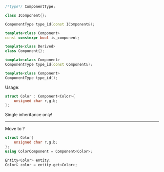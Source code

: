 ```cpp
/*type*/ ComponentType;

class IComponent{};

ComponentType type_id(const IComponent&);

template<class Component>
const constexpr bool is_component;
```

```cpp
template<class Derived>
class Component{};

template<class Component>
ComponentType type_id(const Component&);

template<class Component>
ComponentType type_id();
```

Usage:

```cpp
struct Color : Component<Color>{
    unsigned char r,g,b;
};
```
Single inheritance only!

----

Move to ?
```cpp
struct Color{
    unsigned char r,g,b;
};
using ColorComponent = Component<Color>;

Entity<Color> entity;
Color& color = entity.get<Color>;
```